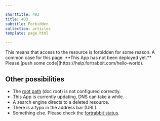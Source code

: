 ```yaml
---

shorttitle: 403
title: 403
subtitle: Forbidden
collection: articles
template: page.html

---
```


<p class="type-l type-serif type-italic">This means that access to the resource is forbidden for some reason. A common case for this page: **This App has not been deployed yet.** Please [push some code](https://help.fortrabbit.com/hello-world).</p>

## Other possibilities

* The [root path](https://help.fortrabbit.com/app#toc-root-path) (doc root) is not configured correctly.
* This App is currently updating, DNS can take a while.
* A search engine directs to a deleted resource.
* There is a typo in the address bar (URL).
* Something else. Please check the [fortrabbit status](https://status.fortrabbit.com).